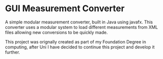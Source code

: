 # GUI Measurement Converter
A simple modular measurement converter, built in Java using javafx.
This converter uses a modular system to load different measurements from XML files allowing new conversions to be quickly made.

This project was orignally created as part of my Foundation Degree in computing, after Uni I have decided to continue this project and develop it further.